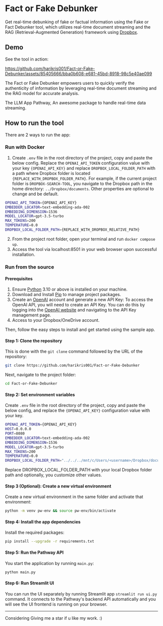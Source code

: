 # Fact or Fake Debunker

Get real-time debunking of fake or factual information using the Fake or Fact Debunker tool, which utilizes real-time document streaming and the RAG (Retrieval-Augmented Generation) framework using [Dropbox](https://dropbox.com/).

## Demo

See the tool in action:

https://github.com/harikris001/Fact-or-Fake-Debunker/assets/85405666/bba0b608-e681-45bd-8918-98c5e40ae099



The Fact or Fake Debunker empowers users to quickly verify the authenticity of information by leveraging real-time document streaming and the RAG model for accurate analysis.

The LLM App Pathway, An awesome package to handle real-time data streaming.

## How to run the tool

There are 2 ways to run the app:



### Run with Docker

1. Create `.env` file in the root directory of the project, copy and paste the below config. Replace the `OPENAI_API_TOKEN` configuration value with your key `{OPENAI_API_KEY}` and replace `DROPBOX_LOCAL_FOLDER_PATH` with a path where Dropbox folder is located `{REPLACE_WITH_DROPBOX_FOLDER_PATH}`. For example, if the current project folder is `DROPBOX-SEARCH-TOOL`, you navigate to the Dropbox path in the home directory: `../Dropbox/documents`. Other properties are optional to change and be default.

```bash
OPENAI_API_TOKEN={OPENAI_API_KEY}
EMBEDDER_LOCATOR=text-embedding-ada-002
EMBEDDING_DIMENSION=1536
MODEL_LOCATOR=gpt-3.5-turbo
MAX_TOKENS=200
TEMPERATURE=0.0
DROPBOX_LOCAL_FOLDER_PATH={REPLACE_WITH_DROPBOX_RELATIVE_PATH}
```

2. From the project root folder, open your terminal and run `docker compose up`.
3. Access the tool via localhost:8501 in your web browser upon successful installation.

### Run from the source

#### Prerequisites

1. Ensure [Python](https://www.python.org/downloads/) 3.10 or above is installed on your machine.
2. Download and Install [Pip](https://pip.pypa.io/en/stable/installation/) to manage project packages.
3. Create an [OpenAI](https://openai.com/) account and generate a new API Key: To access the OpenAI API, you will need to create an API Key. You can do this by logging into the [OpenAI website](https://openai.com/product) and navigating to the API Key management page.
4. Access to your Dropbox/OneDrive account.

Then, follow the easy steps to install and get started using the sample app.

#### Step 1: Clone the repository

This is done with the `git clone` command followed by the URL of the repository:

```bash
git clone https://github.com/harikris001/Fact-or-Fake-Debunker
```

Next,  navigate to the project folder:

```bash
cd Fact-or-Fake-Debunker
```

#### Step 2: Set environment variables

Create `.env` file in the root directory of the project, copy and paste the below config, and replace the `{OPENAI_API_KEY}` configuration value with your key.

```bash
OPENAI_API_TOKEN={OPENAI_API_KEY}
HOST=0.0.0.0
PORT=8080
EMBEDDER_LOCATOR=text-embedding-ada-002
EMBEDDING_DIMENSION=1536
MODEL_LOCATOR=gpt-3.5-turbo
MAX_TOKENS=200
TEMPERATURE=0.0
DROPBOX_LOCAL_FOLDER_PATH="../../../mnt/c/Users/<username>/Dropbox/documents"
```

Replace DROPBOX_LOCAL_FOLDER_PATH with your local Dropbox folder path and optionally, you customize other values.

#### Step 3 (Optional): Create a new virtual environment

Create a new virtual environment in the same folder and activate that environment:

```bash
python -m venv pw-env && source pw-env/bin/activate
```

#### Step 4: Install the app dependencies

Install the required packages:

```bash
pip install --upgrade -r requirements.txt
```

#### Step 5: Run the Pathway API

You start the application by running `main.py`:

```bash
python main.py
```

#### Step 6: Run Streamlit UI

You can run the UI separately by running Streamlit app
`streamlit run ui.py` command. It connects to the Pathway's backend API automatically and you will see the UI frontend is running on your browser.


<hr>

Considering Giving me a star if u like my work. :)
